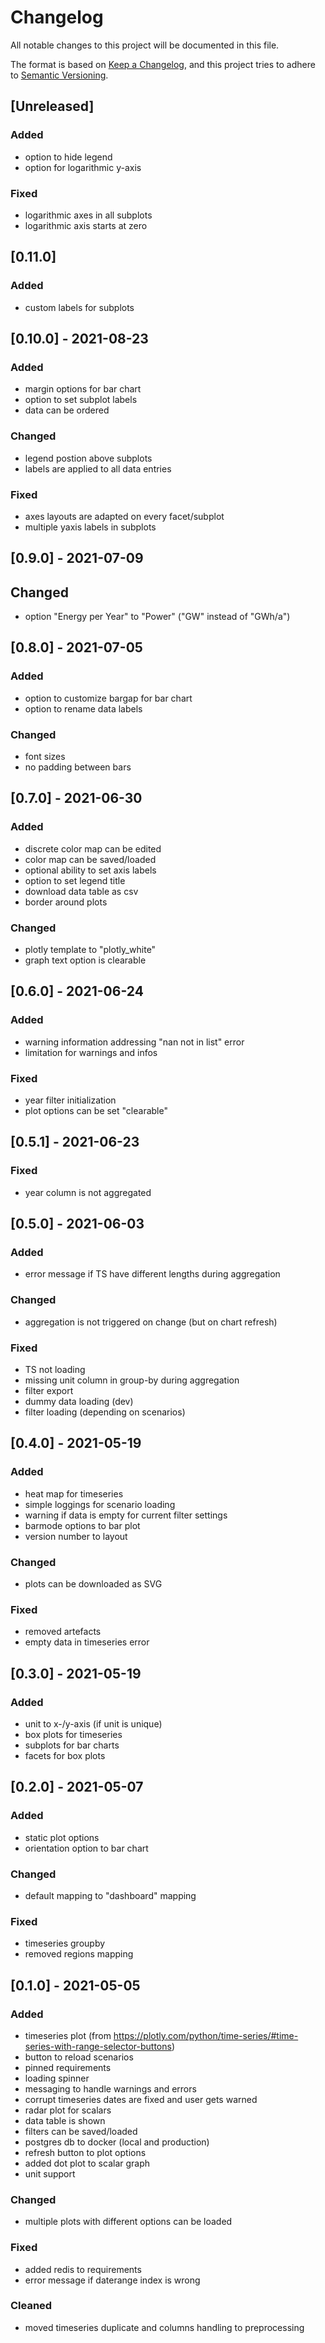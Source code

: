 # Changelog
All notable changes to this project will be documented in this file.

The format is based on [Keep a Changelog](https://keepachangelog.com/en/1.0.0/),
and this project tries to adhere to [Semantic Versioning](https://semver.org/spec/v2.0.0.html).

## [Unreleased]
### Added
- option to hide legend
- option for logarithmic y-axis

### Fixed
- logarithmic axes in all subplots
- logarithmic axis starts at zero

## [0.11.0]
### Added
- custom labels for subplots

## [0.10.0] - 2021-08-23
### Added
- margin options for bar chart
- option to set subplot labels
- data can be ordered

### Changed
- legend postion above subplots
- labels are applied to all data entries

### Fixed
- axes layouts are adapted on every facet/subplot
- multiple yaxis labels in subplots

## [0.9.0] - 2021-07-09
## Changed
- option "Energy per Year" to "Power" ("GW" instead of "GWh/a")

## [0.8.0] - 2021-07-05
### Added 
- option to customize bargap for bar chart
- option to rename data labels

### Changed
- font sizes
- no padding between bars

## [0.7.0] - 2021-06-30
### Added
- discrete color map can be edited
- color map can be saved/loaded  
- optional ability to set axis labels
- option to set legend title
- download data table as csv
- border around plots

### Changed
- plotly template to "plotly_white"
- graph text option is clearable

## [0.6.0] - 2021-06-24
### Added
- warning information addressing "nan not in list" error
- limitation for warnings and infos

### Fixed
- year filter initialization
- plot options can be set "clearable"

## [0.5.1] - 2021-06-23
### Fixed
- year column is not aggregated

## [0.5.0] - 2021-06-03
### Added
- error message if TS have different lengths during aggregation

### Changed
- aggregation is not triggered on change (but on chart refresh)

### Fixed 
- TS not loading 
- missing unit column in group-by during aggregation
- filter export
- dummy data loading (dev)
- filter loading (depending on scenarios)

## [0.4.0] - 2021-05-19
### Added
- heat map for timeseries
- simple loggings for scenario loading
- warning if data is empty for current filter settings
- barmode options to bar plot
- version number to layout

### Changed
- plots can be downloaded as SVG

### Fixed
- removed artefacts
- empty data in timeseries error

## [0.3.0] - 2021-05-19
### Added
- unit to x-/y-axis (if unit is unique)
- box plots for timeseries
- subplots for bar charts
- facets for box plots

## [0.2.0] - 2021-05-07
### Added 
- static plot options 
- orientation option to bar chart

### Changed
- default mapping to "dashboard" mapping

### Fixed
- timeseries groupby 
- removed regions mapping

## [0.1.0] - 2021-05-05
### Added
- timeseries plot (from https://plotly.com/python/time-series/#time-series-with-range-selector-buttons)
- button to reload scenarios
- pinned requirements
- loading spinner
- messaging to handle warnings and errors
- corrupt timeseries dates are fixed and user gets warned
- radar plot for scalars
- data table is shown
- filters can be saved/loaded
- postgres db to docker (local and production)
- refresh button to plot options
- added dot plot to scalar graph
- unit support 

### Changed
- multiple plots with different options can be loaded

### Fixed
- added redis to requirements
- error message if daterange index is wrong

### Cleaned
- moved timeseries duplicate and columns handling to preprocessing